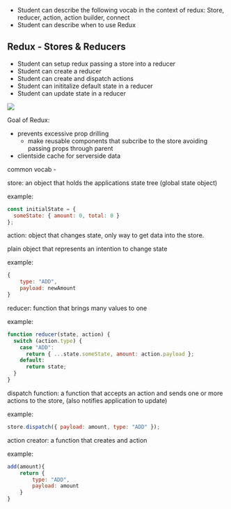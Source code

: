 - Student can describe the following vocab in the context of redux: Store, reducer, action, action builder, connect
- Student can describe when to use Redux

## Redux - Stores & Reducers

- Student can setup redux passing a store into a reducer
- Student can create a reducer
- Student can create and dispatch actions
- Student can inititalize default state in a reducer
- Student can update state in a reducer

<img src="https://camo.githubusercontent.com/9de527b9432cc9244dc600875b46b43311918b59/68747470733a2f2f73332e616d617a6f6e6177732e636f6d2f6d656469612d702e736c69642e65732f75706c6f6164732f3336343831322f696d616765732f323438343739302f415243482d5265647578322d657874656e6465642d7265616c2d6465636c657261746976652e676966"/>

Goal of Redux:

- prevents excessive prop drilling
  - make reusable components that subcribe to the store avoiding passing props through parent
- clientside cache for serverside data

common vocab -

store: an object that holds the applications state tree (global state object)

example:

```js
const initialState = {
  someState: { amount: 0, total: 0 }
};
```

action:
object that changes state, only way to get data into the store.

plain object that represents an intention to change state

example:

```js
{
    type: "ADD",
    payload: newAmount
}
```

reducer: function that brings many values to one

example:

```js
function reducer(state, action) {
  switch (action.type) {
    case "ADD":
      return { ...state.someState, amount: action.payload };
    default:
      return state;
  }
}
```

dispatch function: a function that accepts an action and sends one or more actions to the store, (also notifies application to update)

example:

```js
store.dispatch({ payload: amount, type: "ADD" });
```

action creator:
a function that creates and action

example:

```js
add(amount){
    return {
        type: "ADD",
        payload: amount
    }
}
```
